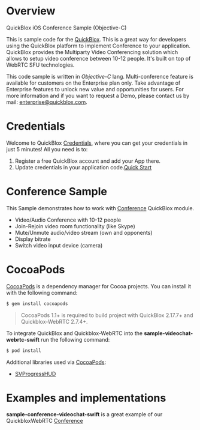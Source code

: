 # Overview

QuickBlox iOS Conference Sample (Objective-C)

This is sample code for the [QuickBlox](https://quickblox.com). This is a great way for developers using the QuickBlox platform to implement Conference to your application.
QuickBlox provides the Multiparty Video Conferencing solution which allows to setup video conference between 10-12 people. It's built on top of WebRTC SFU technologies.

This code sample is written in *Objective-C* lang.
Multi-conference feature is available for customers on the Enterprise plan only. Take advantage of Enterprise features to unlock new value and opportunities for users. For more information and if you want to request a Demo, please contact us by mail: enterprise@quickblox.com.

# Credentials

Welcome to QuickBlox [Credentials](https://docs.quickblox.com/docs/ios-quick-start), where you can get your credentials in just 5 minutes! All you need is to:

1. Register a free QuickBlox account and add your App there.
2. Update credentials in your application code.[Quick Start](https://docs.quickblox.com/docs/ios-quick-start)

# Conference Sample

This Sample demonstrates how to work with [Conference](https://docs.quickblox.com/docs/ios-video-conference) QuickBlox module. 

* Video/Audio Conference with 10-12 people
* Join-Rejoin video room functionality (like Skype)
* Mute/Unmute audio/video stream (own and opponents)
* Display bitrate
* Switch video input device (camera)

# CocoaPods

[CocoaPods](https://cocoapods.org) is a dependency manager for Cocoa projects. You can install it with the following command:

```bash
$ gem install cocoapods
```

> CocoaPods 1.1+ is required to build project with QuickBlox 2.17.7+ and Quickblox-WebRTC 2.7.4+.

To integrate QuickBlox and Quickblox-WebRTC into the **sample-videochat-webrtc-swift** run the following command:

```bash
$ pod install
```
Additional libraries used via [CocoaPods](https://cocoapods.org):

* [SVProgressHUD](https://github.com/TransitApp/SVProgressHUD.git/)

# Examples and implementations
**sample-conference-videochat-swift** is a great example of our QuickbloxWebRTC [Conference](https://docs.quickblox.com/docs/ios-video-conference)

